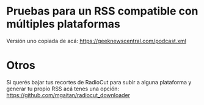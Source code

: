 # Pruebas para un RSS compatible con múltiples plataformas

Versión uno copiada de acá: https://geeknewscentral.com/podcast.xml  


# Otros

Si querés bajar tus recortes de RadioCut para subir a alguna plataforma y generar tu propio RSS acá tenes una opción:
https://github.com/mgaitan/radiocut_downloader
